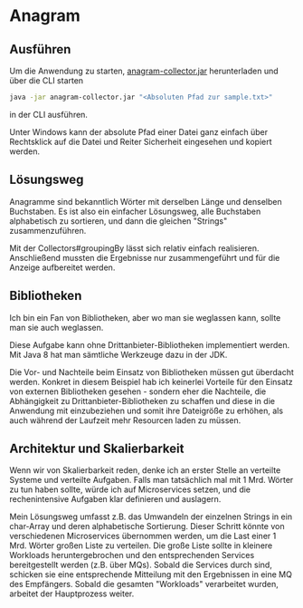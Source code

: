 # Anagram

## Ausführen
Um die Anwendung zu starten, [anagram-collector.jar](https://pip.pypa.io/en/stable/) herunterladen und
über die CLI starten

```bash
java -jar anagram-collector.jar "<Absoluten Pfad zur sample.txt>"
```

 in der CLI ausführen.

Unter Windows kann der absolute Pfad einer Datei ganz einfach über Rechtsklick auf die Datei und Reiter Sicherheit eingesehen
und kopiert werden.

## Lösungsweg
Anagramme sind bekanntlich Wörter mit derselben Länge und denselben Buchstaben.
Es ist also ein einfacher Lösungsweg, alle Buchstaben alphabetisch zu sortieren, 
und dann die gleichen "Strings" zusammenzuführen.

Mit der Collectors#groupingBy lässt sich relativ einfach realisieren. Anschließend 
mussten die Ergebnisse nur zusammengeführt und für die Anzeige aufbereitet werden.

## Bibliotheken
Ich bin ein Fan von Bibliotheken, aber wo man sie weglassen kann, sollte man sie
auch weglassen. 

Diese Aufgabe kann ohne Drittanbieter-Bibliotheken implementiert werden. Mit
Java 8 hat man sämtliche Werkzeuge dazu in der JDK.

Die Vor- und Nachteile beim Einsatz von Bibliotheken müssen gut überdacht werden.
Konkret in diesem Beispiel hab ich keinerlei Vorteile für den Einsatz von 
externen Bibliotheken gesehen - sondern eher die Nachteile, die Abhängigkeit 
zu Drittanbieter-Bibliotheken zu schaffen und diese in die Anwendung mit einzubeziehen
und somit ihre Dateigröße zu erhöhen, als auch während der Laufzeit mehr Resourcen laden zu müssen.

## Architektur und Skalierbarkeit
Wenn wir von Skalierbarkeit reden, denke ich an erster Stelle an verteilte Systeme und verteilte Aufgaben.
Falls man tatsächlich mal mit 1 Mrd. Wörter zu tun haben sollte, würde ich auf Microservices setzen, 
und die rechenintensive Aufgaben klar definieren und auslagern.

Mein Lösungsweg umfasst z.B. das Umwandeln der einzelnen Strings in ein char-Array und deren alphabetische 
Sortierung. Dieser Schritt könnte von verschiedenen Microservices übernommen werden, 
um die Last einer 1 Mrd. Wörter großen Liste zu verteilen. 
Die große Liste sollte in kleinere Workloads heruntergebrochen und den entsprechenden Services bereitgestellt werden (z.B.
über MQs). Sobald die Services durch sind, schicken sie eine entsprechende Mitteilung mit den Ergebnissen in eine MQ des Empfängers.
Sobald die gesamten "Workloads" verarbeitet wurden, arbeitet der Hauptprozess weiter.

